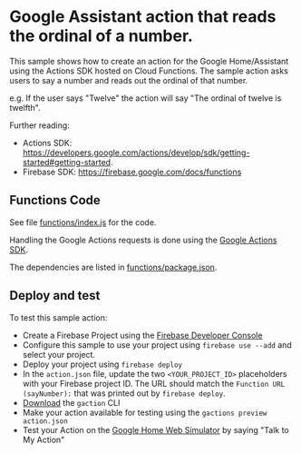 # Google Assistant action that reads the ordinal of a number.

This sample shows how to create an action for the Google Home/Assistant using the Actions SDK hosted on Cloud Functions. The sample action asks users to say a number and reads out the ordinal of that number.

e.g. If the user says "Twelve" the action will say "The ordinal of twelve is twelfth".

Further reading:
 - Actions SDK: https://developers.google.com/actions/develop/sdk/getting-started#getting-started.
 - Firebase SDK: https://firebase.google.com/docs/functions

## Functions Code

See file [functions/index.js](functions/index.js) for the code.

Handling the Google Actions requests is done using the [Google Actions SDK](https://www.npmjs.com/package/actions-on-google).

The dependencies are listed in [functions/package.json](functions/package.json).


## Deploy and test

To test this sample action:

 - Create a Firebase Project using the [Firebase Developer Console](https://console.firebase.google.com)
 - Configure this sample to use your project using `firebase use --add` and select your project.
 - Deploy your project using `firebase deploy`
 - In the `action.json` file, update the two `<YOUR_PROJECT_ID>` placeholders with your Firebase project ID. The URL should match the `Function URL (sayNumber):` that was printed out by `firebase deploy`.
 - [Download](https://developers.google.com/actions/tools/gactions-cli) the `gaction` CLI
 - Make your action available for testing using the `gactions preview action.json`
 - Test your Action on the [Google Home Web Simulator](https://g.co/actionswebsim) by saying "Talk to My Action"
